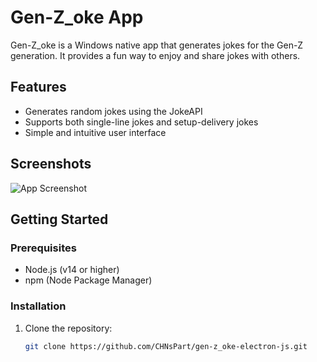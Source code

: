 
# Gen-Z_oke App

Gen-Z_oke is a Windows native app that generates jokes for the Gen-Z generation. It provides a fun way to enjoy and share jokes with others.

## Features

- Generates random jokes using the JokeAPI
- Supports both single-line jokes and setup-delivery jokes
- Simple and intuitive user interface

## Screenshots

![App Screenshot](screenshot.png)

## Getting Started

### Prerequisites

- Node.js (v14 or higher)
- npm (Node Package Manager)

### Installation

1. Clone the repository:

   ```bash
   git clone https://github.com/CHNsPart/gen-z_oke-electron-js.git
   ```
